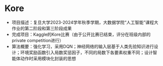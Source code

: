 # Kore
- 项目描述：复旦大学2023-2024学年秋季学期，大数据学院“人工智能”课程大作业的第二阶段和第三阶段成果
- 完成项目：Kaggle的Kore比赛（由于公开比赛已结束，评分在班级内部的private competition进行）
- 算法概要：强化学习，采用DQN；神经网络的输入层基于人类先验知识进行设计；环境奖励函数引入局数奖惩因子，不同的局数下各要素权重不同；设计智能体动作时采用模块化封装的思想
